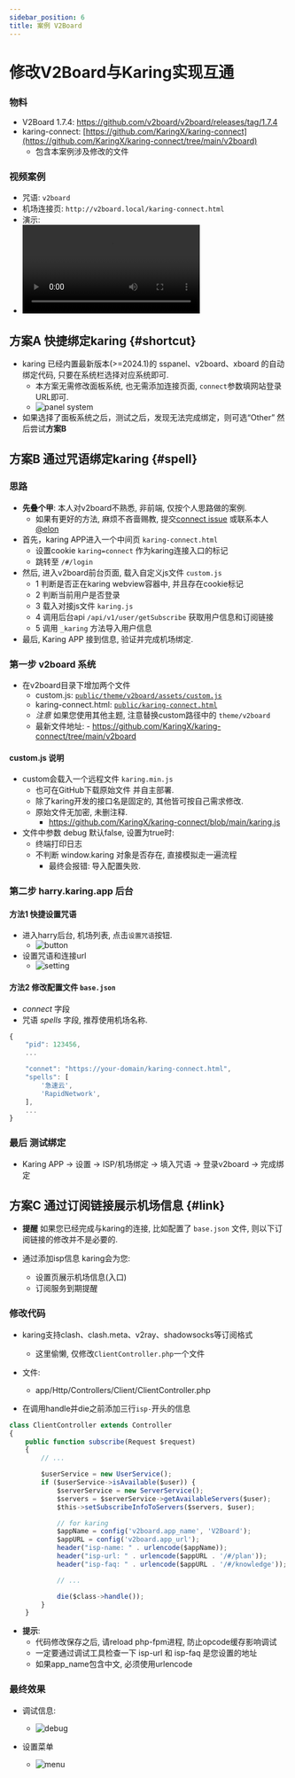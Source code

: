 ```yaml
---
sidebar_position: 6
title: 案例 V2Board
---
```


# 修改V2Board与Karing实现互通

### 物料
- V2Board 1.7.4: https://github.com/v2board/v2board/releases/tag/1.7.4
- karing-connect: [https://github.com/KaringX/karing-connect](https://github.com/KaringX/karing-connect/tree/main/v2board)
  - 包含本案例涉及修改的文件

### 视频案例
- 咒语: `v2board`
- 机场连接页: `http://v2board.local/karing-connect.html`
- 演示:
-
  <video controls width="320">
    <source src="/videos/v2board-1.mp4" type="video/mp4" />
    您的浏览器不支持 HTML5 视频。
  </video>


## 方案A 快捷绑定karing {#shortcut}
- karing 已经内置最新版本(>=2024.1)的 sspanel、v2board、xboard 的自动绑定代码, 只要在系统栏选择对应系统即可.
  - 本方案无需修改面板系统, 也无需添加连接页面, `connect`参数填网站登录URL即可.
  - ![panel system](./img/set-spell-3.png)
- 如果选择了面板系统之后，测试之后，发现无法完成绑定，则可选“Other” 然后尝试**方案B**



## 方案B 通过咒语绑定karing {#spell}

### 思路
- **先叠个甲**: 本人对v2board不熟悉, 非前端, 仅按个人思路做的案例.
  - 如果有更好的方法, 麻烦不吝啬赐教, 提交[connect issue](https://github.com/KaringX/karing-connect/issues) 或联系本人[@elon](https://t.me/ElonWang)
- 首先，karing APP进入一个中间页 `karing-connect.html`
  - 设置cookie `karing=connect` 作为karing连接入口的标记
  - 跳转至 `/#/login`
- 然后, 进入v2board前台页面, 载入自定义js文件 `custom.js`
  - 1 判断是否正在karing webview容器中, 并且存在cookie标记
  - 2 判断当前用户是否登录
  - 3 载入对接js文件 `karing.js`
  - 4 调用后台api `/api/v1/user/getSubscribe` 获取用户信息和订阅链接
  - 5 调用 `_karing` 方法导入用户信息
- 最后, Karing APP 接到信息, 验证并完成机场绑定.


### 第一步 v2board 系统
- 在v2board目录下增加两个文件
	- custom.js: [`public/theme/v2board/assets/custom.js`](https://github.com/KaringX/karing-connect/blob/main/v2board/custom.js)
	- karing-connect.html:  [`public/karing-connect.html`](https://github.com/KaringX/karing-connect/blob/main/v2board/karing-connect.html)
	- *注意* 如果您使用其他主题, 注意替换custom路径中的 `theme/v2board`
  - 最新文件地址:
    	- https://github.com/KaringX/karing-connect/tree/main/v2board

#### custom.js 说明
- custom会载入一个远程文件 `karing.min.js`
  - 也可在GitHub下载原始文件 并自主部署.
  - 除了karing开发的接口名是固定的, 其他皆可按自己需求修改.
  - 原始文件无加密, 未删注释.
    - https://github.com/KaringX/karing-connect/blob/main/karing.js
- 文件中参数 debug 默认false, 设置为true时:
  - 终端打印日志
  - 不判断 window.karing 对象是否存在, 直接模拟走一遍流程
    - 最终会报错: 导入配置失败.



### 第二步 harry.karing.app 后台
#### 方法1 快捷设置咒语
- 进入harry后台, 机场列表, 点击`设置咒语`按钮.
  - ![button](./img/set-spell-1.png)
- 设置咒语和连接url
  - ![setting](./img/set-spell-2.png)


#### 方法2 修改配置文件 `base.json`
- *connect* 字段
- 咒语 *spells* 字段, 推荐使用机场名称.
```js
{
    "pid": 123456,
	...

	"connet": "https://your-domain/karing-connect.html",
    "spells": [
        '急速云',
        'RapidNetwork',
    ],
    ...
}
```

### 最后 测试绑定
- Karing APP -> 设置 -> ISP/机场绑定 -> 填入咒语 -> 登录v2board -> 完成绑定


## 方案C 通过订阅链接展示机场信息 {#link}
- **提醒** 如果您已经完成与karing的连接, 比如配置了 `base.json` 文件, 则以下订阅链接的修改并不是必要的.

- 通过添加isp信息 karing会为您:
  - 设置页展示机场信息(入口)
  - 订阅服务到期提醒


### 修改代码
- karing支持clash、clash.meta、v2ray、shadowsocks等订阅格式
  - 这里偷懒, 仅修改`ClientController.php`一个文件

- 文件:
  - app/Http/Controllers/Client/ClientController.php

- 在调用handle并die之前添加三行`isp-`开头的信息

```jsx title="app/Http/Controllers/Client/ClientController.php"
class ClientController extends Controller
{
    public function subscribe(Request $request)
    {
        // ...

        $userService = new UserService();
        if ($userService->isAvailable($user)) {
            $serverService = new ServerService();
            $servers = $serverService->getAvailableServers($user);
            $this->setSubscribeInfoToServers($servers, $user);

            // for karing
            $appName = config('v2board.app_name', 'V2Board');
            $appURL = config('v2board.app_url');
            header("isp-name: " . urlencode($appName));
            header("isp-url: " . urlencode($appURL . '/#/plan'));
            header("isp-faq: " . urlencode($appURL . '/#/knowledge'));

            // ...

            die($class->handle());
        }
    }

```

- **提示**:
  - 代码修改保存之后, 请reload php-fpm进程, 防止opcode缓存影响调试
  - 一定要通过调试工具检查一下 isp-url 和 isp-faq 是您设置的地址
  - 如果app_name包含中文, 必须使用urlencode

### 最终效果
- 调试信息:
  - ![debug](./img/cpr-3.png)

- 设置菜单
  - ![menu](./img/cpr-1.png)

